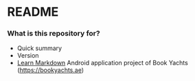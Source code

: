 # README #

### What is this repository for? ###

* Quick summary
* Version
* [Learn Markdown](https://bitbucket.org/tutorials/markdowndemo)
Android application project of Book Yachts (https://bookyachts.ae)